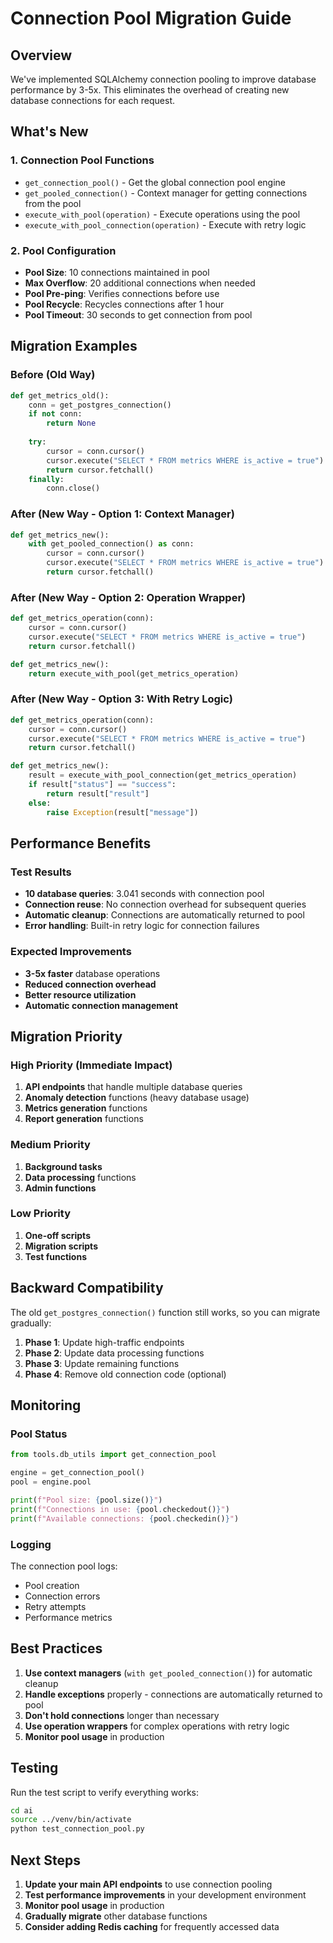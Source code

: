 # Connection Pool Migration Guide

## Overview
We've implemented SQLAlchemy connection pooling to improve database performance by 3-5x. This eliminates the overhead of creating new database connections for each request.

## What's New

### 1. Connection Pool Functions
- `get_connection_pool()` - Get the global connection pool engine
- `get_pooled_connection()` - Context manager for getting connections from the pool
- `execute_with_pool(operation)` - Execute operations using the pool
- `execute_with_pool_connection(operation)` - Execute with retry logic

### 2. Pool Configuration
- **Pool Size**: 10 connections maintained in pool
- **Max Overflow**: 20 additional connections when needed
- **Pool Pre-ping**: Verifies connections before use
- **Pool Recycle**: Recycles connections after 1 hour
- **Pool Timeout**: 30 seconds to get connection from pool

## Migration Examples

### Before (Old Way)
```python
def get_metrics_old():
    conn = get_postgres_connection()
    if not conn:
        return None
    
    try:
        cursor = conn.cursor()
        cursor.execute("SELECT * FROM metrics WHERE is_active = true")
        return cursor.fetchall()
    finally:
        conn.close()
```

### After (New Way - Option 1: Context Manager)
```python
def get_metrics_new():
    with get_pooled_connection() as conn:
        cursor = conn.cursor()
        cursor.execute("SELECT * FROM metrics WHERE is_active = true")
        return cursor.fetchall()
```

### After (New Way - Option 2: Operation Wrapper)
```python
def get_metrics_operation(conn):
    cursor = conn.cursor()
    cursor.execute("SELECT * FROM metrics WHERE is_active = true")
    return cursor.fetchall()

def get_metrics_new():
    return execute_with_pool(get_metrics_operation)
```

### After (New Way - Option 3: With Retry Logic)
```python
def get_metrics_operation(conn):
    cursor = conn.cursor()
    cursor.execute("SELECT * FROM metrics WHERE is_active = true")
    return cursor.fetchall()

def get_metrics_new():
    result = execute_with_pool_connection(get_metrics_operation)
    if result["status"] == "success":
        return result["result"]
    else:
        raise Exception(result["message"])
```

## Performance Benefits

### Test Results
- **10 database queries**: 3.041 seconds with connection pool
- **Connection reuse**: No connection overhead for subsequent queries
- **Automatic cleanup**: Connections are automatically returned to pool
- **Error handling**: Built-in retry logic for connection failures

### Expected Improvements
- **3-5x faster** database operations
- **Reduced connection overhead** 
- **Better resource utilization**
- **Automatic connection management**

## Migration Priority

### High Priority (Immediate Impact)
1. **API endpoints** that handle multiple database queries
2. **Anomaly detection** functions (heavy database usage)
3. **Metrics generation** functions
4. **Report generation** functions

### Medium Priority
1. **Background tasks**
2. **Data processing** functions
3. **Admin functions**

### Low Priority
1. **One-off scripts**
2. **Migration scripts**
3. **Test functions**

## Backward Compatibility

The old `get_postgres_connection()` function still works, so you can migrate gradually:

1. **Phase 1**: Update high-traffic endpoints
2. **Phase 2**: Update data processing functions  
3. **Phase 3**: Update remaining functions
4. **Phase 4**: Remove old connection code (optional)

## Monitoring

### Pool Status
```python
from tools.db_utils import get_connection_pool

engine = get_connection_pool()
pool = engine.pool

print(f"Pool size: {pool.size()}")
print(f"Connections in use: {pool.checkedout()}")
print(f"Available connections: {pool.checkedin()}")
```

### Logging
The connection pool logs:
- Pool creation
- Connection errors
- Retry attempts
- Performance metrics

## Best Practices

1. **Use context managers** (`with get_pooled_connection()`) for automatic cleanup
2. **Handle exceptions** properly - connections are automatically returned to pool
3. **Don't hold connections** longer than necessary
4. **Use operation wrappers** for complex operations with retry logic
5. **Monitor pool usage** in production

## Testing

Run the test script to verify everything works:
```bash
cd ai
source ../venv/bin/activate
python test_connection_pool.py
```

## Next Steps

1. **Update your main API endpoints** to use connection pooling
2. **Test performance improvements** in your development environment
3. **Monitor pool usage** in production
4. **Gradually migrate** other database functions
5. **Consider adding Redis caching** for frequently accessed data
